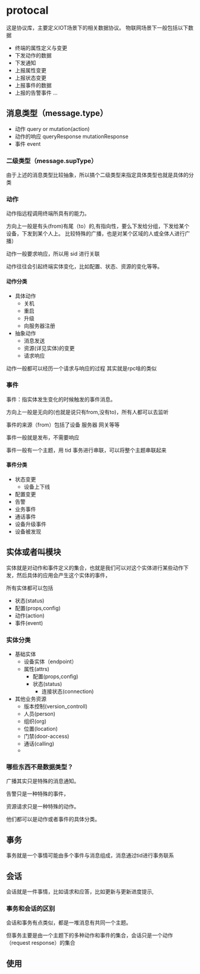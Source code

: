 # protocal

这是协议库，主要定义IOT场景下的相关数据协议。
物联网场景下一般包括以下数据

- 终端的属性定义与变更
- 下发动作的数据
- 下发通知
- 上报属性变更
- 上报状态变更
- 上报事件的数据
- 上报的告警事件
  ...

## 消息类型（message.type）

- 动作 query or mutation(action)
- 动作的响应 queryResponse mutationResponse
- 事件 event

### 二级类型（message.supType）

由于上述的消息类型比较抽象，所以搞个二级类型来指定具体类型也就是具体的分类

### 动作

动作指远程调用终端所具有的能力。

方向上一般是有头(from)有尾（to）的,有指向性，要么下发给分组，下发给某个设备，下发到某个人上。 比较特殊的广播，也是对某个区域的人或全体人进行广播）

动作一般要求响应，所以用 sid 进行关联

动作往往会引起终端实体变化，比如配置、状态、资源的变化等等。

#### 动作分类

- 具体动作
  - 关机
  - 重启
  - 升级
  - 向服务器注册
- 抽象动作
  - 消息发送
  - 资源(详见实体)的变更
  - 请求响应

动作一般都可以经历一个请求与响应的过程 其实就是rpc啥的类似

### 事件

事件：指实体发生变化的时候触发的事件消息。

方向上一般是无向的(也就是说只有from,没有to)，所有人都可以去监听

事件的来源（from）包括了设备 服务器 网关等等

事件一般就是发布，不需要响应

事件一般有一个主题，用 tid 事务进行串联，可以将整个主题串联起来

#### 事件分类

- 状态变更
  - 设备上下线
- 配置变更
- 告警
- 业务事件
- 通话事件
- 设备升级事件
- 设备被发现

## 实体或者叫模块

实体就是对动作和事件定义的集合，也就是我们可以对这个实体进行某些动作下发，然后具体的应用会产生这个实体的事件，

所有实体都可以包括

- 状态(status)
- 配置(props,config)
- 动作(action)
- 事件(event)

### 实体分类

- 基础实体
  - 设备实体（endpoint）
  - 属性(attrs)
    - 配置(props,config)
    - 状态(status)
      - 连接状态(connection)
- 其他业务资源
  - 版本控制(version_controll)
  - 人员(person)
  - 组织(org)
  - 位置(location)
  - 门禁(door-access)
  - 通话(calling)
  -

### 哪些东西不是数据类型？

广播其实只是特殊的消息通知。

告警只是一种特殊的事件，

资源请求只是一种特殊的动作。

他们都可以是动作或者事件的具体分类。

## 事务

事务就是一个事情可能由多个事件与消息组成，消息通过tid进行事务联系

## 会话

会话就是一件事情，比如请求和应答，比如更新与更新进度提示,

### 事务和会话的区别

会话和事务有点类似，都是一堆消息有共同一个主题。

但事务主要是由一个主题下的多种动作和事件的集合，会话只是一个动作（request response）的集合

## 使用

```javascript

```
